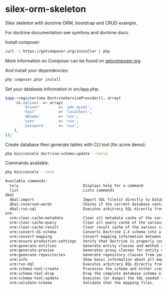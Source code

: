 silex-orm-skeleton
==================

Silex skeleton with doctrine ORM, bootstrap and CRUD example.

For doctrine documentation see symfony and doctrine docs.


Install composer:
```bash
curl -s https://getcomposer.org/installer | php
```
More information on Composer can be found on [getcomposer.org](http://getcomposer.org/).

And install your dependencies:

```bash
php composer.phar install
```

Set your database information in src/app.php:
```bash
$app->register(new DoctrineServiceProvider(), array(
    'db.options' => array(
        'driver'        => 'pdo_mysql',
        'host'          => 'localhost',
        'dbname'        => 'xxx',
        'user'          => 'xxx',
        'password'      => 'xxx',
    ),
));
```

Create database then generate tables with CLI tool (for acme demo):

```bash
php bin/console doctrine:schema:update --force
```

Commands available:

```bash
php bin/console --info
```

```bash
Available commands:
  help                             Displays help for a command
  list                             Lists commands
dbal
  dbal:import                      Import SQL file(s) directly to Database.
  dbal:reserved-words              Checks if the current database contains identifiers that are reserved.
  dbal:run-sql                     Executes arbitrary SQL directly from the command line.
orm
  orm:clear-cache:metadata         Clear all metadata cache of the various cache drivers.
  orm:clear-cache:query            Clear all query cache of the various cache drivers.
  orm:clear-cache:result           Clear result cache of the various cache drivers.
  orm:convert-d1-schema            Converts Doctrine 1.X schema into a Doctrine 2.X schema.
  orm:convert-mapping              Convert mapping information between supported formats.
  orm:ensure-production-settings   Verify that Doctrine is properly configured for a production environment.
  orm:generate-entities            Generate entity classes and method stubs from your mapping information.
  orm:generate-proxies             Generates proxy classes for entity classes.
  orm:generate-repositories        Generate repository classes from your mapping information.
  orm:info                         Show basic information about all mapped entities
  orm:run-dql                      Executes arbitrary DQL directly from the command line.
  orm:schema-tool:create           Processes the schema and either create it directly on EntityManager Storage Connection or generate the SQL output.
  orm:schema-tool:drop             Drop the complete database schema of EntityManager Storage Connection or generate the corresponding SQL output.
  orm:schema-tool:update           Executes (or dumps) the SQL needed to update the database schema to match the current mapping metadata.
  orm:validate-schema              Validate that the mapping files.
```
